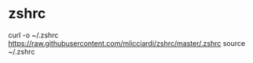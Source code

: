 # zshrc

curl -o ~/.zshrc https://raw.githubusercontent.com/mlicciardi/zshrc/master/.zshrc
source ~/.zshrc
